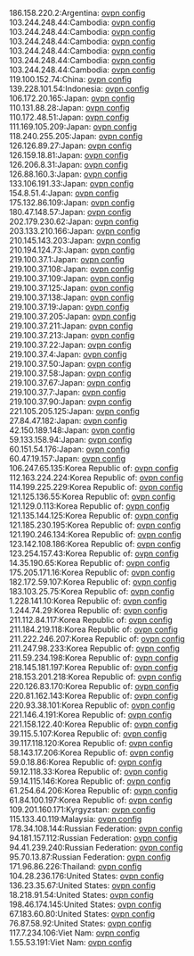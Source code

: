 186.158.220.2:Argentina: [ovpn config](vpn/186_158_220_2.ovpn)  
103.244.248.44:Cambodia: [ovpn config](vpn/103_244_248_44.ovpn)  
103.244.248.44:Cambodia: [ovpn config](vpn/103_244_248_44.ovpn)  
103.244.248.44:Cambodia: [ovpn config](vpn/103_244_248_44.ovpn)  
103.244.248.44:Cambodia: [ovpn config](vpn/103_244_248_44.ovpn)  
103.244.248.44:Cambodia: [ovpn config](vpn/103_244_248_44.ovpn)  
103.244.248.44:Cambodia: [ovpn config](vpn/103_244_248_44.ovpn)  
119.100.152.74:China: [ovpn config](vpn/119_100_152_74.ovpn)  
139.228.101.54:Indonesia: [ovpn config](vpn/139_228_101_54.ovpn)  
106.172.20.165:Japan: [ovpn config](vpn/106_172_20_165.ovpn)  
110.131.88.28:Japan: [ovpn config](vpn/110_131_88_28.ovpn)  
110.172.48.51:Japan: [ovpn config](vpn/110_172_48_51.ovpn)  
111.169.105.209:Japan: [ovpn config](vpn/111_169_105_209.ovpn)  
118.240.255.205:Japan: [ovpn config](vpn/118_240_255_205.ovpn)  
126.126.89.27:Japan: [ovpn config](vpn/126_126_89_27.ovpn)  
126.159.18.81:Japan: [ovpn config](vpn/126_159_18_81.ovpn)  
126.206.8.31:Japan: [ovpn config](vpn/126_206_8_31.ovpn)  
126.88.160.3:Japan: [ovpn config](vpn/126_88_160_3.ovpn)  
133.106.191.33:Japan: [ovpn config](vpn/133_106_191_33.ovpn)  
154.8.51.4:Japan: [ovpn config](vpn/154_8_51_4.ovpn)  
175.132.86.109:Japan: [ovpn config](vpn/175_132_86_109.ovpn)  
180.47.148.57:Japan: [ovpn config](vpn/180_47_148_57.ovpn)  
202.179.230.62:Japan: [ovpn config](vpn/202_179_230_62.ovpn)  
203.133.210.166:Japan: [ovpn config](vpn/203_133_210_166.ovpn)  
210.145.143.203:Japan: [ovpn config](vpn/210_145_143_203.ovpn)  
210.194.124.73:Japan: [ovpn config](vpn/210_194_124_73.ovpn)  
219.100.37.1:Japan: [ovpn config](vpn/219_100_37_1.ovpn)  
219.100.37.108:Japan: [ovpn config](vpn/219_100_37_108.ovpn)  
219.100.37.109:Japan: [ovpn config](vpn/219_100_37_109.ovpn)  
219.100.37.125:Japan: [ovpn config](vpn/219_100_37_125.ovpn)  
219.100.37.138:Japan: [ovpn config](vpn/219_100_37_138.ovpn)  
219.100.37.19:Japan: [ovpn config](vpn/219_100_37_19.ovpn)  
219.100.37.205:Japan: [ovpn config](vpn/219_100_37_205.ovpn)  
219.100.37.211:Japan: [ovpn config](vpn/219_100_37_211.ovpn)  
219.100.37.213:Japan: [ovpn config](vpn/219_100_37_213.ovpn)  
219.100.37.22:Japan: [ovpn config](vpn/219_100_37_22.ovpn)  
219.100.37.4:Japan: [ovpn config](vpn/219_100_37_4.ovpn)  
219.100.37.50:Japan: [ovpn config](vpn/219_100_37_50.ovpn)  
219.100.37.58:Japan: [ovpn config](vpn/219_100_37_58.ovpn)  
219.100.37.67:Japan: [ovpn config](vpn/219_100_37_67.ovpn)  
219.100.37.7:Japan: [ovpn config](vpn/219_100_37_7.ovpn)  
219.100.37.90:Japan: [ovpn config](vpn/219_100_37_90.ovpn)  
221.105.205.125:Japan: [ovpn config](vpn/221_105_205_125.ovpn)  
27.84.47.182:Japan: [ovpn config](vpn/27_84_47_182.ovpn)  
42.150.189.148:Japan: [ovpn config](vpn/42_150_189_148.ovpn)  
59.133.158.94:Japan: [ovpn config](vpn/59_133_158_94.ovpn)  
60.151.54.176:Japan: [ovpn config](vpn/60_151_54_176.ovpn)  
60.47.19.157:Japan: [ovpn config](vpn/60_47_19_157.ovpn)  
106.247.65.135:Korea Republic of: [ovpn config](vpn/106_247_65_135.ovpn)  
112.163.224.224:Korea Republic of: [ovpn config](vpn/112_163_224_224.ovpn)  
114.199.225.229:Korea Republic of: [ovpn config](vpn/114_199_225_229.ovpn)  
121.125.136.55:Korea Republic of: [ovpn config](vpn/121_125_136_55.ovpn)  
121.129.0.113:Korea Republic of: [ovpn config](vpn/121_129_0_113.ovpn)  
121.135.144.125:Korea Republic of: [ovpn config](vpn/121_135_144_125.ovpn)  
121.185.230.195:Korea Republic of: [ovpn config](vpn/121_185_230_195.ovpn)  
121.190.246.134:Korea Republic of: [ovpn config](vpn/121_190_246_134.ovpn)  
123.142.108.186:Korea Republic of: [ovpn config](vpn/123_142_108_186.ovpn)  
123.254.157.43:Korea Republic of: [ovpn config](vpn/123_254_157_43.ovpn)  
14.35.190.65:Korea Republic of: [ovpn config](vpn/14_35_190_65.ovpn)  
175.205.171.16:Korea Republic of: [ovpn config](vpn/175_205_171_16.ovpn)  
182.172.59.107:Korea Republic of: [ovpn config](vpn/182_172_59_107.ovpn)  
183.103.25.75:Korea Republic of: [ovpn config](vpn/183_103_25_75.ovpn)  
1.228.141.10:Korea Republic of: [ovpn config](vpn/1_228_141_10.ovpn)  
1.244.74.29:Korea Republic of: [ovpn config](vpn/1_244_74_29.ovpn)  
211.112.84.117:Korea Republic of: [ovpn config](vpn/211_112_84_117.ovpn)  
211.184.219.118:Korea Republic of: [ovpn config](vpn/211_184_219_118.ovpn)  
211.222.246.207:Korea Republic of: [ovpn config](vpn/211_222_246_207.ovpn)  
211.247.98.233:Korea Republic of: [ovpn config](vpn/211_247_98_233.ovpn)  
211.59.234.198:Korea Republic of: [ovpn config](vpn/211_59_234_198.ovpn)  
218.145.181.197:Korea Republic of: [ovpn config](vpn/218_145_181_197.ovpn)  
218.153.201.218:Korea Republic of: [ovpn config](vpn/218_153_201_218.ovpn)  
220.126.83.170:Korea Republic of: [ovpn config](vpn/220_126_83_170.ovpn)  
220.81.162.143:Korea Republic of: [ovpn config](vpn/220_81_162_143.ovpn)  
220.93.38.101:Korea Republic of: [ovpn config](vpn/220_93_38_101.ovpn)  
221.146.4.191:Korea Republic of: [ovpn config](vpn/221_146_4_191.ovpn)  
221.158.122.40:Korea Republic of: [ovpn config](vpn/221_158_122_40.ovpn)  
39.115.5.107:Korea Republic of: [ovpn config](vpn/39_115_5_107.ovpn)  
39.117.118.120:Korea Republic of: [ovpn config](vpn/39_117_118_120.ovpn)  
58.143.17.206:Korea Republic of: [ovpn config](vpn/58_143_17_206.ovpn)  
59.0.18.86:Korea Republic of: [ovpn config](vpn/59_0_18_86.ovpn)  
59.12.118.33:Korea Republic of: [ovpn config](vpn/59_12_118_33.ovpn)  
59.14.115.146:Korea Republic of: [ovpn config](vpn/59_14_115_146.ovpn)  
61.254.64.206:Korea Republic of: [ovpn config](vpn/61_254_64_206.ovpn)  
61.84.100.197:Korea Republic of: [ovpn config](vpn/61_84_100_197.ovpn)  
109.201.160.171:Kyrgyzstan: [ovpn config](vpn/109_201_160_171.ovpn)  
115.133.40.119:Malaysia: [ovpn config](vpn/115_133_40_119.ovpn)  
178.34.108.144:Russian Federation: [ovpn config](vpn/178_34_108_144.ovpn)  
94.181.157.112:Russian Federation: [ovpn config](vpn/94_181_157_112.ovpn)  
94.41.239.240:Russian Federation: [ovpn config](vpn/94_41_239_240.ovpn)  
95.70.13.87:Russian Federation: [ovpn config](vpn/95_70_13_87.ovpn)  
171.96.86.226:Thailand: [ovpn config](vpn/171_96_86_226.ovpn)  
104.28.236.176:United States: [ovpn config](vpn/104_28_236_176.ovpn)  
136.23.35.67:United States: [ovpn config](vpn/136_23_35_67.ovpn)  
18.218.91.54:United States: [ovpn config](vpn/18_218_91_54.ovpn)  
198.46.174.145:United States: [ovpn config](vpn/198_46_174_145.ovpn)  
67.183.60.80:United States: [ovpn config](vpn/67_183_60_80.ovpn)  
76.87.58.92:United States: [ovpn config](vpn/76_87_58_92.ovpn)  
117.7.234.106:Viet Nam: [ovpn config](vpn/117_7_234_106.ovpn)  
1.55.53.191:Viet Nam: [ovpn config](vpn/1_55_53_191.ovpn)  
